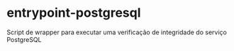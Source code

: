 # entrypoint-postgresql
Script de wrapper para executar uma verificação de integridade do serviço PostgreSQL
